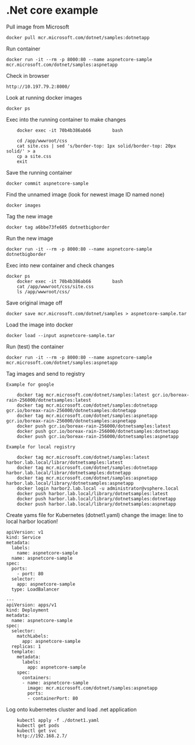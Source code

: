 # .Net core example

Pull image from Microsoft
```
docker pull mcr.microsoft.com/dotnet/samples:dotnetapp 
```
Run container
```
docker run -it --rm -p 8000:80 --name aspnetcore-sample mcr.microsoft.com/dotnet/samples:aspnetapp
```
Check in browser
```
http://10.197.79.2:8000/
```
Look at running docker images
```
docker ps
```
Exec into the running container to make changes
```
	docker exec -it 70b4b386ab66        bash

	cd /app/wwwroot/css
	cat site.css | sed 's/border-top: 1px solid/border-top: 20px solid/' > a
	cp a site.css
	exit
```
Save the running container
```
docker commit aspnetcore-sample
```
Find the unnamed image (look for newest image ID named none)
```
docker images
```
Tag the new image
```
docker tag a6bbe73fe605 dotnetbigborder
```
Run the new image
```
docker run -it --rm -p 8000:80 --name aspnetcore-sample dotnetbigborder 
```
Exec into new container and check changes
```
docker ps
	docker exec -it 70b4b386ab66        bash
	cat /app/wwwroot/css/site.css
	ls /app/wwwroot/css/
```
Save original image off
```
docker save mcr.microsoft.com/dotnet/samples > aspnetcore-sample.tar
```
Load the image into docker
```
docker load --input aspnetcore-sample.tar
```
Run (test) the container
```
docker run -it --rm -p 8000:80 --name aspnetcore-sample mcr.microsoft.com/dotnet/samples:aspnetapp
```
Tag images and send to registry

	Example for google
```
	docker tag mcr.microsoft.com/dotnet/samples:latest gcr.io/boreax-rain-256000/dotnetsamples:latest
	docker tag mcr.microsoft.com/dotnet/samples:dotnetapp gcr.io/boreax-rain-256000/dotnetsamples:dotnetapp
	docker tag mcr.microsoft.com/dotnet/samples:aspnetapp gcr.io/boreax-rain-256000/dotnetsamples:aspnetapp
	docker push gcr.io/boreax-rain-256000/dotnetsamples:latest
	docker push gcr.io/boreax-rain-256000/dotnetsamples:dotnetapp
	docker push gcr.io/boreax-rain-256000/dotnetsamples:aspnetapp
```
	Example for local registry
```
	docker tag mcr.microsoft.com/dotnet/samples:latest harbor.lab.local/librar/dotnetsamples:latest
	docker tag mcr.microsoft.com/dotnet/samples:dotnetapp harbor.lab.local/librar/dotnetsamples:dotnetapp
	docker tag mcr.microsoft.com/dotnet/samples:aspnetapp harbor.lab.local/library/dotnetsamples:aspnetapp
	docker login harbor2.lab.local -u administrator@vsphere.local
	docker push harbor.lab.local/library/dotnetsamples:latest
	docker push harbor.lab.local/library/dotnetsamples:dotnetapp
	docker push harbor.lab.local/library/dotnetsamples:aspnetapp
```

Create yams file for Kubernetes (dotnet1.yaml)
	change the image: line to local harbor location!
```
apiVersion: v1
kind: Service
metadata:
  labels:
    name: aspnetcore-sample
  name: aspnetcore-sample
spec:
  ports:
    - port: 80
  selector:
    app: aspnetcore-sample
  type: LoadBalancer

---
apiVersion: apps/v1
kind: Deployment
metadata:
  name: aspnetcore-sample
spec:
  selector:
    matchLabels:
      app: aspnetcore-sample
  replicas: 1
  template:
    metadata:
      labels:
        app: aspnetcore-sample
    spec:
      containers:
      - name: aspnetcore-sample
        image: mcr.microsoft.com/dotnet/samples:aspnetapp
        ports:
        - containerPort: 80
```
 
Log onto kubernetes cluster and load .net application	
```
	kubectl apply -f ./dotnet1.yaml
	kubectl get pods
	kubectl get svc
	http://192.168.2.7/
```
